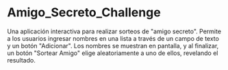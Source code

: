 # Amigo_Secreto_Challenge
Una aplicación interactiva para realizar sorteos de "amigo secreto". Permite a los usuarios ingresar nombres en una lista a través de un campo de texto y un botón "Adicionar". Los nombres se muestran en pantalla, y al finalizar, un botón "Sortear Amigo" elige aleatoriamente a uno de ellos, revelando el resultado.
